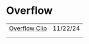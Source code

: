 # Overflow

|                                                                           |          |
| ------------------------------------------------------------------------- | -------- |
| [Overflow Clip](https://ishadeed.com/article/overflow-clip/?ref=dailydev) | 11/22/24 |
|                                                                           |          |
|                                                                           |          |

